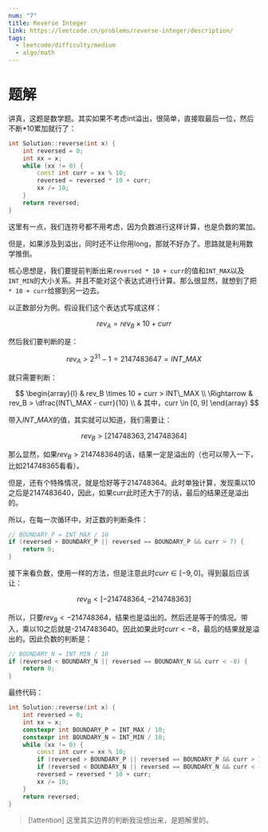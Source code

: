 ```yaml
---
num: "7"
title: Reverse Integer
link: https://leetcode.cn/problems/reverse-integer/description/
tags:
  - leetcode/difficulty/medium
  - algo/math
---
```


# 题解

讲真，这题是数学题。其实如果不考虑int溢出，很简单，直接取最后一位，然后不断\*10累加就行了：

```cpp
int Solution::reverse(int x) {
    int reversed = 0;
    int xx = x;
    while (xx != 0) {
        const int curr = xx % 10;
        reversed = reversed * 10 + curr;
        xx /= 10;
    }
    return reversed;
}
```

这里有一点，我们连符号都不用考虑，因为负数进行这样计算，也是负数的累加。

但是，如果涉及到溢出，同时还不让你用long，那就不好办了。思路就是利用数学推倒。

核心思想是，我们要提前判断出来`reversed * 10 + curr`的值和`INT_MAX`以及`INT_MIN`的大小关系。并且不能对这个表达式进行计算。那么很显然，就想到了把`* 10 + curr`给挪到另一边去。

以正数部分为例。假设我们这个表达式写成这样：

$$
rev_A = rev_B \times 10 + curr
$$

然后我们要判断的是：

$$
rev_A > 2^{31} - 1 = 2147483647 = INT\_MAX
$$

就只需要判断：

$$
\begin{array}{l}
& rev_B \times 10 + curr > INT\_MAX \\
\Rightarrow & rev_B > \dfrac{INT\_MAX - curr}{10} \\
& 其中，curr \in [0, 9]
\end{array}
$$

带入$INT\_MAX$的值，其实就可以知道，我们需要让：

$$
rev_B > [214748363, 214748364]
$$

那么显然，如果$rev_B > 214748364$的话，结果一定是溢出的（也可以带入一下，比如214748365看看）。

但是，还有个特殊情况，就是恰好等于214748364。此时单独计算，发现乘以10之后是2147483640，因此，如果curr此时还大于7的话，最后的结果还是溢出的。

所以，在每一次循环中，对正数的判断条件：

```cpp
// BOUNDARY_P = INT_MAX / 10
if (reversed > BOUNDARY_P || reversed == BOUNDARY_P && curr > 7) {
	return 0;
}
```

接下来看负数，使用一样的方法，但是注意此时$curr \in [-9, 0]$。得到最后应该让：

$$
rev_B < [-214748364, -214748363]
$$

所以，只要$rev_B < -214748364$，结果也是溢出的。然后还是等于的情况。带入，乘以10之后就是-2147483640。因此如果此时$curr < -8$，最后的结果就是溢出的。因此负数的判断是：

```cpp
// BOUNDARY_N = INT_MIN / 10
if (reversed < BOUNDARY_N || reversed == BOUNDARY_N && curr < -8) {
	return 0;
}
```

最终代码：

```cpp
int Solution::reverse(int x) {
    int reversed = 0;
    int xx = x;
    constexpr int BOUNDARY_P = INT_MAX / 10;
    constexpr int BOUNDARY_N = INT_MIN / 10;
    while (xx != 0) {
        const int curr = xx % 10;
        if (reversed > BOUNDARY_P || reversed == BOUNDARY_P && curr > 7) return 0;
        if (reversed < BOUNDARY_N || reversed == BOUNDARY_N && curr < -8) return 0;
        reversed = reversed * 10 + curr;
        xx /= 10;
    }
    return reversed;
}
```

> [!attention]
> 这里其实边界的判断我没想出来，是题解里的。
